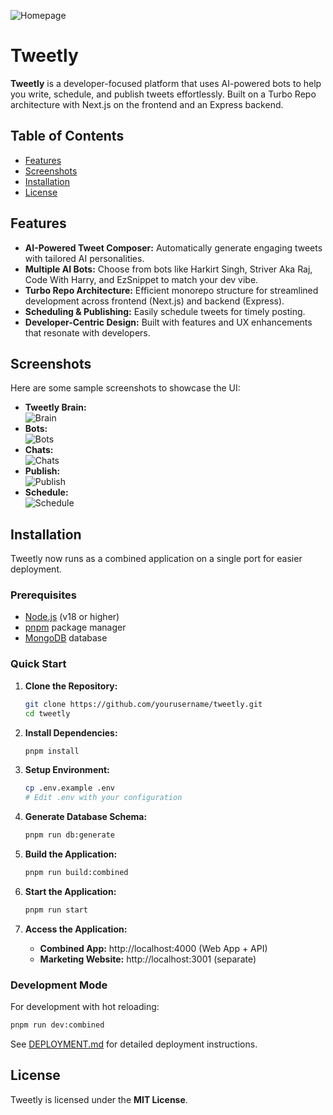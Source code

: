   ![Homepage](https://cytd5kmgz6.ufs.sh/f/aIroXtB9CoHUQjQF1sv1N097MgFkwydKY3rmbRif5EsltJ6Q)

# Tweetly

**Tweetly** is a developer-focused platform that uses AI-powered bots to help you write, schedule, and publish tweets effortlessly. Built on a Turbo Repo architecture with Next.js on the frontend and an Express backend.

## Table of Contents

- [Features](#features)
- [Screenshots](#screenshots)
- [Installation](#installation)
- [License](#license)

## Features

- **AI-Powered Tweet Composer:** Automatically generate engaging tweets with tailored AI personalities.
- **Multiple AI Bots:** Choose from bots like Harkirt Singh, Striver Aka Raj, Code With Harry, and EzSnippet to match your dev vibe.
- **Turbo Repo Architecture:** Efficient monorepo structure for streamlined development across frontend (Next.js) and backend (Express).
- **Scheduling & Publishing:** Easily schedule tweets for timely posting.
- **Developer-Centric Design:** Built with features and UX enhancements that resonate with developers.

## Screenshots

Here are some sample screenshots to showcase the UI:

- **Tweetly Brain:**  
  ![Brain](https://cytd5kmgz6.ufs.sh/f/aIroXtB9CoHUexNiNtFGZ8ejuvhlPcoHR2rBdUbzs9iMw4Kg)
- **Bots:**  
  ![Bots](https://cytd5kmgz6.ufs.sh/f/aIroXtB9CoHUZpbJCmEc47LUgHpo5GeIyu2XbMa1RxwZqdEi)
- **Chats:**  
  ![Chats](https://cytd5kmgz6.ufs.sh/f/aIroXtB9CoHUDyZNS7eoKceE4txni7wkXlqFapgHb6GCu9vA)
- **Publish:**  
  ![Publish](https://cytd5kmgz6.ufs.sh/f/aIroXtB9CoHURjglvcSNVjtTDCBbn20Khu9IUcSZM3LXzOiR)
- **Schedule:**  
  ![Schedule](https://cytd5kmgz6.ufs.sh/f/aIroXtB9CoHUx5Vls9DFuHyEDPQ4rWRs12eht5xmb0VcYBqk)


## Installation

Tweetly now runs as a combined application on a single port for easier deployment.

### Prerequisites

- [Node.js](https://nodejs.org/) (v18 or higher)
- [pnpm](https://pnpm.io/) package manager
- [MongoDB](https://www.mongodb.com/) database

### Quick Start

1. **Clone the Repository:**
   ```bash
   git clone https://github.com/yourusername/tweetly.git
   cd tweetly
   ```

2. **Install Dependencies:**
   ```bash
   pnpm install
   ```

3. **Setup Environment:**
   ```bash
   cp .env.example .env
   # Edit .env with your configuration
   ```

4. **Generate Database Schema:**
   ```bash
   pnpm run db:generate
   ```

5. **Build the Application:**
   ```bash
   pnpm run build:combined
   ```

6. **Start the Application:**
   ```bash
   pnpm run start
   ```

7. **Access the Application:**
   - **Combined App:** http://localhost:4000 (Web App + API)
   - **Marketing Website:** http://localhost:3001 (separate)

### Development Mode

For development with hot reloading:
```bash
pnpm run dev:combined
```

See [DEPLOYMENT.md](./DEPLOYMENT.md) for detailed deployment instructions.

## License

Tweetly is licensed under the **MIT License**.

